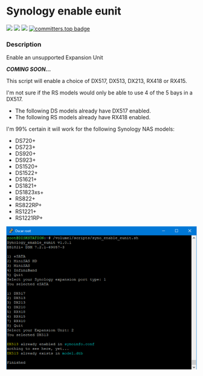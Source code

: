 # Synology enable eunit

<a href="https://github.com/007revad/Synology_enable_eunit/releases"><img src="https://img.shields.io/github/release/007revad/Synology_enable_eunit.svg"></a>
<a href="https://hits.seeyoufarm.com"><img src="https://hits.seeyoufarm.com/api/count/incr/badge.svg?url=https%3A%2F%2Fgithub.com%2F007revad%2FSynology_enable_eunith&count_bg=%2379C83D&title_bg=%23555555&icon=&icon_color=%23E7E7E7&title=views&edge_flat=false"/></a>
[![](https://img.shields.io/static/v1?label=Sponsor&message=%E2%9D%A4&logo=GitHub&color=%23fe8e86)](https://github.com/sponsors/007revad)
[![committers.top badge](https://user-badge.committers.top/australia/007revad.svg)](https://user-badge.committers.top/australia/007revad)

### Description
Enable an unsupported Expansion Unit

***COMING SOON...***

This script will enable a choice of DX517, DX513, DX213, RX418 or RX415.

I'm not sure if the RS models would only be able to use 4 of the 5 bays in a DX517.

- The following DS models already have DX517 enabled.
- The following RS models already have RX418 enabled.

I'm 99% certain it will work for the following Synology NAS models:

- DS720+ 
- DS723+
- DS920+
- DS923+
- DS1520+
- DS1522+
- DS1621+
- DS1821+
- DS1823xs+
- RS822+
- RS822RP+
- RS1221+
- RS1221RP+

<p align="center"><img src="/images/temp.png"></p>
